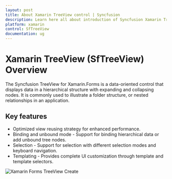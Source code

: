 ```yaml
---
layout: post
title: About Xamarin TreeView control | Syncfusion
description: Learn here all about introduction of Syncfusion Xamarin TreeView (SfTreeView) control, its elements and more.
platform: xamarin
control: SfTreeView
documentation: ug
---
```


# Xamarin TreeView (SfTreeView) Overview

The Syncfusion TreeView for Xamarin.Forms is a data-oriented control that displays data in a hierarchical structure with expanding and collapsing nodes. It is commonly used to illustrate a folder structure, or nested relationships in an application. 

## Key features
* Optimized view reusing strategy for enhanced performance.
* Binding and unbound mode - Support for binding hierarchical data or add unbound tree nodes.
* Selection - Support for selection with different selection modes and keyboard navigation.
* Templating - Provides complete UI customization through template and template selectors. 

![Xamarin Forms TreeView Create](TreeView_images/TreeView_TreeView.png)
